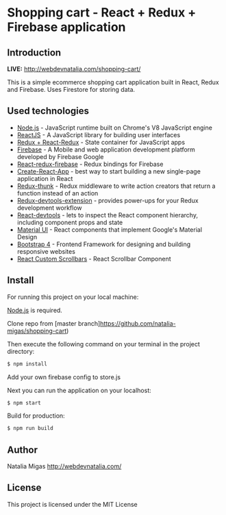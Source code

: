 <h1>Shopping cart - React + Redux + Firebase application </h1>

## Introduction

<b>LIVE:</b> http://webdevnatalia.com/shopping-cart/

This is a simple ecommerce shopping cart application built in React, Redux and Firebase. Uses Firestore for storing data.

## Used technologies

- [Node.js](https://nodejs.org/en/) - JavaScript runtime built on Chrome's V8 JavaScript engine
- [ReactJS](https://reactjs.org/) - A JavaScript library for building user interfaces
- [Redux + React-Redux](https://redux.js.org/basics/usagewithreact) - State container for JavaScript apps
- [Firebase](https://firebase.google.com/) - A Mobile and web application development platform developed by Firebase Google
- [React-redux-firebase](https://github.com/prescottprue/react-redux-firebase) - Redux bindings for Firebase
- [Create-React-App](https://reactjs.org/docs/create-a-new-react-app.html) - best way to start building a new single-page application in React
- [Redux-thunk](https://github.com/reduxjs/redux-thunk) - Redux middleware to write action creators that return a function instead of an action
- [Redux-devtools-extension](https://github.com/zalmoxisus/redux-devtools-extension) - provides power-ups for your Redux development workflow
- [React-devtools](https://github.com/facebook/react-devtools) - lets to inspect the React component hierarchy, including component props and state
- [Material UI](https://material-ui.com/) - React components that implement Google's Material Design
- [Bootstrap 4](https://getbootstrap.com/docs/4.1/getting-started/introduction/) - Frontend Framework for designing and building responsive websites
- [React Custom Scrollbars](https://github.com/malte-wessel/react-custom-scrollbars) - React Scrollbar Component

## Install

For running this project on your local machine:

[Node.js](https://nodejs.org/en/download/) is required.

Clone repo from [master branch]https://github.com/natalia-migas/shopping-cart)

Then execute the following command on your terminal in the project directory:

```bash
$ npm install
```

Add your own firebase config to store.js

Next you can run the application on your localhost:

```bash
$ npm start
```

Build for production:

```bash
$ npm run build
```

## Author

Natalia Migas http://webdevnatalia.com/

## License

This project is licensed under the MIT License
